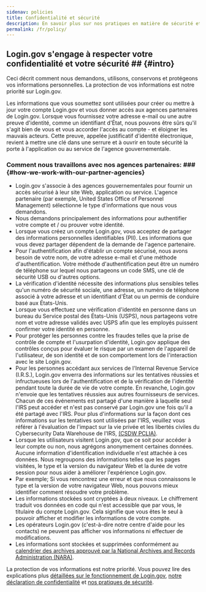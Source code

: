```yaml
---
sidenav: policies
title: Confidentialité et sécurité
description: En savoir plus sur nos pratiques en matière de sécurité et de confidentialité
permalink: /fr/policy/
---
```

## Login.gov s'engage à respecter votre confidentialité et votre sécurité ## {#intro}

Ceci décrit comment nous demandons, utilisons, conservons et protégeons vos informations personnelles. La protection de vos informations est notre priorité sur Login.gov.

Les informations que vous soumettez sont utilisées pour créer ou mettre à jour votre compte Login.gov et vous donner accès aux agences partenaires de Login.gov. Lorsque vous fournissez votre adresse e-mail ou une autre preuve d'identité, comme un identifiant d'État, nous pouvons être sûrs qu'il s'agit bien de vous et vous accorder l'accès au compte - et éloigner les mauvais acteurs. Cette preuve, appelée justificatif d'identité électronique, revient à mettre une clé dans une serrure et à ouvrir en toute sécurité la porte à l'application ou au service de l'agence gouvernementale.

###  Comment nous travaillons avec nos agences partenaires: ### {#how-we-work-with-our-partner-agencies}

* Login.gov s'associe à des agences gouvernementales pour fournir un accès sécurisé à leur site Web, application ou service. L'agence partenaire (par exemple, United States Office of Personnel Management) sélectionne le type d'informations que nous vous demandons.
* Nous demandons principalement des informations pour authentifier votre compte et / ou prouver votre identité.
* Lorsque vous créez un compte Login.gov, vous acceptez de partager des informations personnelles identifiables (PII). Les informations que vous devez partager dépendent de la demande de l'agence partenaire.
* Pour l'authentification afin d'établir un compte sécurisé, nous avons besoin de votre nom, de votre adresse e-mail et d'une méthode d'authentification. Votre méthode d'authentification peut être un numéro de téléphone sur lequel nous partageons un code SMS, une clé de sécurité USB ou d'autres options.
* La vérification d'identité nécessite des informations plus sensibles telles qu'un numéro de sécurité sociale, une adresse, un numéro de téléphone associé à votre adresse et un identifiant d'État ou un permis de conduire basé aux États-Unis.
* Lorsque vous effectuez une vérification d'identité en personne dans un bureau du Service postal des États-Unis (USPS), nous partageons votre nom et votre adresse validés avec USPS afin que les employés puissent confirmer votre identité en personne.
* Pour protéger les personnes contre les fraudes telles que la prise de contrôle de compte et l'usurpation d'identité, Login.gov applique des contrôles conçus pour évaluer le risque par un examen de l'appareil de l'utilisateur, de son identité et de son comportement lors de l'interaction avec le site Login.gov.
* Pour les personnes accédant aux services de l'Internal Revenue Service (I.R.S.), Login.gov enverra des informations sur les tentatives réussies et infructueuses lors de l'authentification et de la vérification de l'identité pendant toute la durée de vie de votre compte. En revanche, Login.gov n'envoie que les tentatives réussies aux autres fournisseurs de services. Chacun de ces événements est partagé d'une manière à laquelle seul l'IRS peut accéder et n'est pas conservé par Login.gov une fois qu'il a été partagé avec l'IRS. Pour plus d'informations sur la façon dont ces informations sur les tentatives sont utilisées par l'IRS, veuillez vous référer à l'évaluation de l'impact sur la vie privée et les libertés civiles du Cybersecurity Data Warehouse de l'IRS, [(CSDW PCLIA)](https://www.irs.gov/pub/irs-pia/csdw-pia.pdf).
* Lorsque les utilisateurs visitent Login.gov, que ce soit pour accéder à leur compte ou non, nous agrégons anonymement certaines données. Aucune information d'identification individuelle n'est attachée à ces données. Nous regroupons des informations telles que les pages visitées, le type et la version du navigateur Web et la durée de votre session pour nous aider à améliorer l'expérience Login.gov.
* Par exemple; Si vous rencontrez une erreur et que nous connaissons le type et la version de votre navigateur Web, nous pouvons mieux identifier comment résoudre votre problème.
* Les informations stockées sont cryptées à deux niveaux. Le chiffrement traduit vos données en code qui n'est accessible que par vous, le titulaire du compte Login.gov. Cela signifie que vous êtes le seul à pouvoir afficher et modifier les informations de votre compte.
* Les opérateurs Login.gov (c'est-à-dire notre centre d'aide pour les contacts) ne peuvent pas afficher vos informations ni effectuer de modifications.
* Les informations sont stockées et supprimées conformément au [calendrier des archives approuvé par la National Archives and Records Administration (NARA)](https://www.federalregister.gov/documents/2017/01/19/2017-01174/privacy-act-of-1974-notice-of-a-new-system-of-records).

La protection de vos informations est notre priorité. Vous pouvez lire des explications plus [détaillées sur le fonctionnement de Login.gov](/fr/policy/how-does-it-work/), [notre déclaration de confidentialité](/fr/policy/our-privacy-act-statement/) et [nos pratiques de sécurité](/fr/policy/our-security-practices/).
